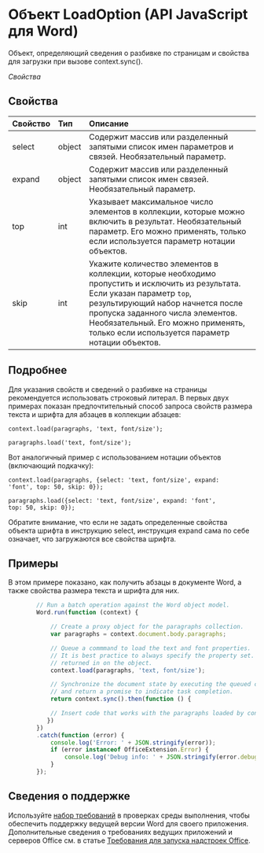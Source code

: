 # Объект LoadOption (API JavaScript для Word)

Объект, определяющий сведения о разбивке по страницам и свойства для загрузки при вызове context.sync().

_Свойства_

## Свойства
| Свойство     | Тип   |Описание|
|:---------------|:--------|:----------|
|select|object|Содержит массив или разделенный запятыми список имен параметров и связей. Необязательный параметр.|
|expand|object|Содержит массив или разделенный запятыми список имен связей. Необязательный параметр.|
|top|int| Указывает максимальное число элементов в коллекции, которые можно включить в результат. Необязательный параметр. Его можно применять, только если используется параметр нотации объектов.|
|skip|int|Укажите количество элементов в коллекции, которые необходимо пропустить и исключить из результата. Если указан параметр `top`, результирующий набор начнется после пропуска заданного числа элементов. Необязательный. Его можно применять, только если используется параметр нотации объектов.|

## Подробнее

Для указания свойств и сведений о разбивке на страницы рекомендуется использовать строковый литерал. В первых двух примерах показан предпочтительный способ запроса свойств размера текста и шрифта для абзацев в коллекции абзацев:

<code>context.load(paragraphs, 'text, font/size');</code>

<code>paragraphs.load('text, font/size');</code>

Вот аналогичный пример с использованием нотации объектов (включающий подкачку):

<code>context.load(paragraphs, {select: 'text, font/size',
                                expand: 'font',
                                top: 50,
                                skip: 0});</code>

<code>paragraphs.load({select: 'text, font/size',
                       expand: 'font',
                       top: 50,
                       skip: 0});</code>

Обратите внимание, что если не задать определенные свойства объекта шрифта в инструкцию select, инструкция expand сама по себе означает, что загружаются все свойства шрифта.

## Примеры

В этом примере показано, как получить абзацы в документе Word, а также свойства размера текста и шрифта для них.

```js
        // Run a batch operation against the Word object model.
        Word.run(function (context) {

            // Create a proxy object for the paragraphs collection.
            var paragraphs = context.document.body.paragraphs;

            // Queue a commmand to load the text and font properties.
            // It is best practice to always specify the property set. Otherwise, all properties are
            // returned in on the object.
            context.load(paragraphs, 'text, font/size');

            // Synchronize the document state by executing the queued commands,
            // and return a promise to indicate task completion.
            return context.sync().then(function () {

            // Insert code that works with the paragraphs loaded by context.load().
           })
        })
        .catch(function (error) {
            console.log('Error: ' + JSON.stringify(error));
            if (error instanceof OfficeExtension.Error) {
                console.log('Debug info: ' + JSON.stringify(error.debugInfo));
            }
        });

```

## Сведения о поддержке
Используйте [набор требований](../office-add-in-requirement-sets.md) в проверках среды выполнения, чтобы обеспечить поддержку ведущей версии Word для своего приложения. Дополнительные сведения о требованиях ведущих приложений и серверов Office см. в статье [Требования для запуска надстроек Office](../../docs/overview/requirements-for-running-office-add-ins.md).
